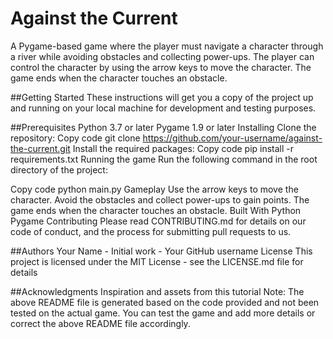 # Against the Current
A Pygame-based game where the player must navigate a character through a river while avoiding obstacles and collecting power-ups. The player can control the character by using the arrow keys to move the character. The game ends when the character touches an obstacle.

##Getting Started
These instructions will get you a copy of the project up and running on your local machine for development and testing purposes.

##Prerequisites
Python 3.7 or later
Pygame 1.9 or later
Installing
Clone the repository:
Copy code
git clone https://github.com/your-username/against-the-current.git
Install the required packages:
Copy code
pip install -r requirements.txt
Running the game
Run the following command in the root directory of the project:

Copy code
python main.py
Gameplay
Use the arrow keys to move the character.
Avoid the obstacles and collect power-ups to gain points.
The game ends when the character touches an obstacle.
Built With
Python
Pygame
Contributing
Please read CONTRIBUTING.md for details on our code of conduct, and the process for submitting pull requests to us.

##Authors
Your Name - Initial work - Your GitHub username
License
This project is licensed under the MIT License - see the LICENSE.md file for details

##Acknowledgments
Inspiration and assets from this tutorial
Note: The above README file is generated based on the code provided and not been tested on the actual game. You can test the game and add more details or correct the above README file accordingly.
